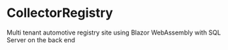 # CollectorRegistry

Multi tenant automotive registry site using Blazor WebAssembly with SQL Server on the back end